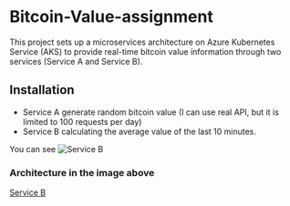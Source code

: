 # Bitcoin-Value-assignment

This project sets up a microservices architecture on Azure Kubernetes Service (AKS) to provide real-time bitcoin value information through two services (Service A and Service B).


## Installation
- Service A generate random bitcoin value (I can use real API, but it is limited to 100 requests per day)
- Service B calculating the average value of the last 10 minutes.

You can see ![Service B](https://i.ibb.co/VBQwpG3/Service-B.png?raw=true "Title")

### Architecture in the image above
[Service B](https://i.ibb.co/XF7v6G1/architecture.jpg?raw=true "Title")
